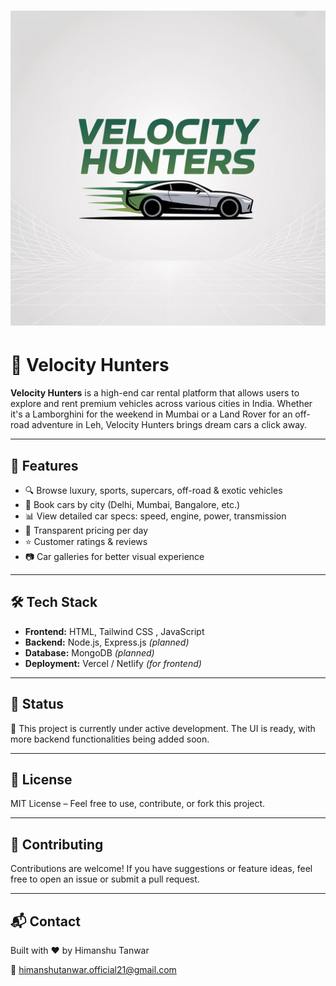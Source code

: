 # ![Velocity Hunters Logo](velocity-hunters-logo.png)

# 🚗 Velocity Hunters

**Velocity Hunters** is a high-end car rental platform that allows users to explore and rent premium vehicles across various cities in India. Whether it's a Lamborghini for the weekend in Mumbai or a Land Rover for an off-road adventure in Leh, Velocity Hunters brings dream cars a click away.

---

## 🌟 Features

- 🔍 Browse luxury, sports, supercars, off-road & exotic vehicles
- 📍 Book cars by city (Delhi, Mumbai, Bangalore, etc.)
- 📊 View detailed car specs: speed, engine, power, transmission
- 💸 Transparent pricing per day
- ⭐ Customer ratings & reviews
- 📷 Car galleries for better visual experience

---


## 🛠️ Tech Stack

- **Frontend:** HTML, Tailwind CSS , JavaScript 
- **Backend:** Node.js, Express.js *(planned)*  
- **Database:** MongoDB *(planned)*  
- **Deployment:** Vercel / Netlify *(for frontend)*

---

## 🧪 Status

🚧 This project is currently under active development. The UI is ready, with more backend functionalities being added soon.

---

## 📄 License

MIT License – Feel free to use, contribute, or fork this project.

---

## 🤝 Contributing

Contributions are welcome! If you have suggestions or feature ideas, feel free to open an issue or submit a pull request.

---

## 📬 Contact

Built with ❤️ by Himanshu Tanwar 
  
📧 himanshutanwar.official21@gmail.com

